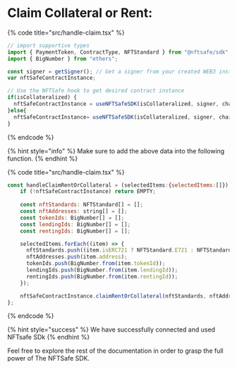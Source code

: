 
# Claim Collateral or Rent: 

{% code title="src/handle-claim.tsx" %}
```javascript
// import supportive types
import { PaymentToken, ContractType, NFTStandard } from "@nftsafe/sdk";
import { BigNumber } from "ethers";

const signer = getSigner(); // Get a signer from your created WEB3 instance or provider 
var nftSafeContractInstance;

// Use the NFTSafe hook to get desired contract instance
if(isCollateralized) {
  nftSafeContractInstance = useNFTSafeSDK(isCollateralized, signer, chainId); // isCollateralized = true
}else{
  nftSafeContractInstance= useNFTSafeSDK(isCollateralized, signer, chainId); // isCollateralized = false
}

```
{% endcode %}

{% hint style="info" %}
Make sure to add the above data into the following function.
{% endhint %}


{% code title="src/handle-claim.tsx" %}
```javascript
const handleClaimRentOrCollateral = (selectedItems:{selectedItems:[]}) => {
    if (!nftSafeContractInstance) return EMPTY;
    
    const nftStandards: NFTStandard[] = [];
    const nftAddresses: string[] = [];
    const tokenIds: BigNumber[] = [];
    const lendingIds: BigNumber[] = [];
    const rentingIds: BigNumber[] = [];

    selectedItems.forEach((item) => {
      nftStandards.push((item.isERC721 ? NFTStandard.E721 : NFTStandard.E1155));
      nftAddresses.push(item.address);
      tokenIds.push(BigNumber.from(item.tokenId));
      lendingIds.push(BigNumber.from(item.lendingId));
      rentingIds.push(BigNumber.from(item.rentingId));
    });

    nftSafeContractInstance.claimRentOrCollateral(nftStandards, nftAddresses, tokenIds, lendingIds, rentingIds);
};
```
{% endcode %}



{% hint style="success" %}
 We have  successfully connected and used NFTsafe SDk
{% endhint %}

Feel free to explore the rest of the documentation in order to grasp the full power of The NFTSafe SDK.